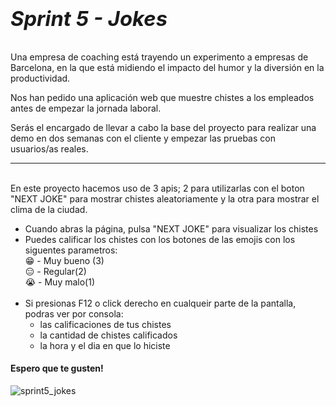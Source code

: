 # <b><h3>*Sprint 5 - Jokes*</h3></b>
Una empresa de coaching está trayendo un experimento a empresas de Barcelona, en la que está midiendo el impacto del humor y la diversión en la productividad.

Nos han pedido una aplicación web que muestre chistes a los empleados antes de empezar la jornada laboral.

Serás el encargado de llevar a cabo la base del proyecto para realizar una demo en dos semanas con el cliente y empezar las pruebas con usuarios/as reales.
-- - - - - - - - - - - - - - - - - - - - - -  -
<br>
En este proyecto hacemos uso de 3 apis; 2 para utilizarlas con el boton "NEXT JOKE" para mostrar chistes aleatoriamente y la otra para mostrar el clima de la ciudad.
<ul><li>Cuando abras la página, pulsa "NEXT JOKE" para visualizar los chistes</li>
<li>Puedes calificar los chistes con los botones de las emojis con los siguentes parametros:<br>
😁 - Muy bueno (3)<br>
😑 - Regular(2)<br>
😭 - Muy malo(1)<br><br>
</li>
<li>Si presionas F12 o click derecho en cualqueir parte de la pantalla, podras ver por consola: 
<ul><li>las calificaciones de tus chistes</li>
<li> la cantidad de chistes calificados</li>
<li>la hora y el dia en que lo hiciste</li></ul></li>
</ul>
<h4>Espero que te gusten!</h4>

![sprint5_jokes](https://user-images.githubusercontent.com/94227693/178836555-14cace0c-4d0e-4417-ac26-38b31beae5db.jpg)
